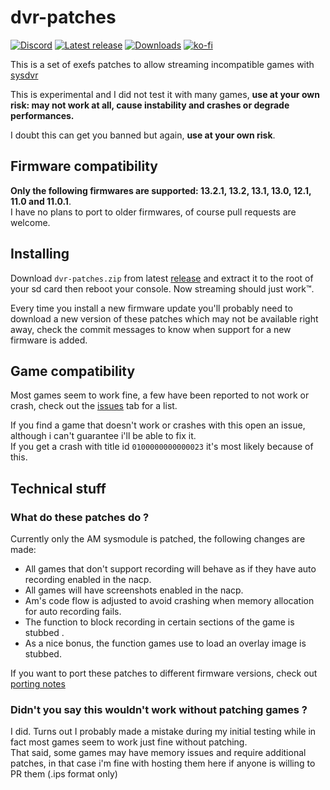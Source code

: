 # dvr-patches
[![Discord](https://img.shields.io/discord/643436008452521984.svg?logo=discord&logoColor=white&label=Discord&color=7289DA
)](https://discord.gg/rqU5Tf8)
[![Latest release](https://img.shields.io/github/v/release/exelix11/dvr-patches)](https://github.com/exelix11/dvr-patches/releases)
[![Downloads](https://img.shields.io/github/downloads/exelix11/dvr-patches/total)](https://github.com/exelix11/dvr-patches/releases)
[![ko-fi](https://img.shields.io/badge/supporting-ko--fi-f96854)](https://ko-fi.com/exelix11)

This is a set of exefs patches to allow streaming incompatible games with [sysdvr](https://github.com/exelix11/SysDVR)

This is experimental and I did not test it with many games, **use at your own risk: may not work at all, cause instability and crashes or degrade performances.**

I doubt this can get you banned but again, **use at your own risk**.

## Firmware compatibility
**Only the following firmwares are supported: 13.2.1, 13.2, 13.1, 13.0, 12.1, 11.0 and 11.0.1**. \
I have no plans to port to older firmwares, of course pull requests are welcome.

## Installing
Download `dvr-patches.zip` from latest [release](https://github.com/exelix11/dvr-patches/releases) and extract it to the root of your sd card then reboot your console. Now streaming should just work™.

Every time you install a new firmware update you'll probably need to download a new version of these patches which may not be available right away, check the commit messages to know when support for a new firmware is added.

## Game compatibility
Most games seem to work fine, a few have been reported to not work or crash, check out the [issues](https://github.com/exelix11/dvr-patches/issues) tab for a list.

If you find a game that doesn't work or crashes with this open an issue, although i can't guarantee i'll be able to fix it.\
If you get a crash with title id `0100000000000023` it's most likely because of this.

## Technical stuff
### What do these patches do ?
Currently only the AM sysmodule is patched, the following changes are made:
- All games that don't support recording will behave as if they have auto recording enabled in the nacp.
- All games will have screenshots enabled in the nacp.
- Am's code flow is adjusted to avoid crashing when memory allocation for auto recording fails.
- The function to block recording in certain sections of the game is stubbed .
- As a nice bonus, the function games use to load an overlay image is stubbed.

If you want to port these patches to different firmware versions, check out [porting notes](https://github.com/exelix11/dvr-patches/wiki/Porting-notes)

### Didn't you say this wouldn't work without patching games ?
I did. Turns out I probably made a mistake during my initial testing while in fact most games seem to work just fine without patching. \
That said, some games may have memory issues and require additional patches, in that case i'm fine with hosting them here if anyone is willing to PR them (.ips format only)
